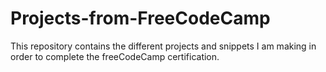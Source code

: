 # Projects-from-FreeCodeCamp


This repository contains the different projects and snippets I am making in order to complete the freeCodeCamp certification.
